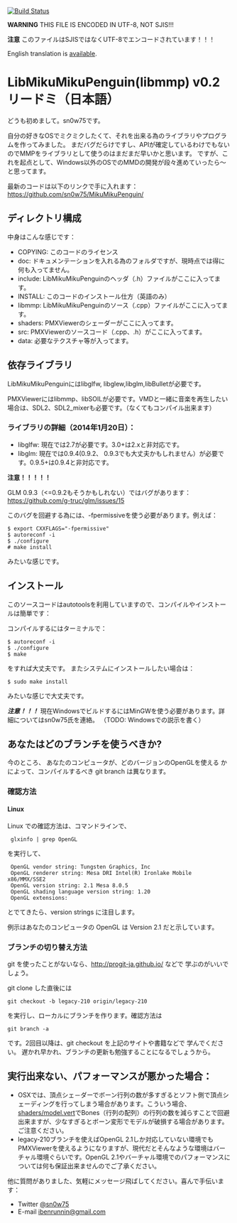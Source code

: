 [![Build Status](https://travis-ci.org/sn0w75/MikuMikuPenguin.png)](https://travis-ci.org/sn0w75/MikuMikuPenguin)

**WARNING**
THIS FILE IS ENCODED IN UTF-8, NOT SJIS!!!

**注意**
このファイルはSJISではなくUTF-8でエンコードされています！！！

English translation is [available](http://github.com/sn0w75/mikumikupenguin/blob/master/README.en.md).

# LibMikuMikuPenguin(libmmp) v0.2 リードミ（日本語）

どうも初めまして。sn0w75です。

自分の好きなOSでミクミクしたくて、それを出来る為のライブラリやプログラムを作ってみました。
まだバグだらけですし、APIが確定しているわけでもないのでMMPをライブラリとして使うのはまだまだ早いかと思います。
ですが、これを起点として、Windows以外のOSでのMMDの開発が段々進めていったら～と思ってます。

最新のコードは以下のリンクで手に入れます：
https://github.com/sn0w75/MikuMikuPenguin/

## ディレクトリ構成

中身はこんな感じです：

* COPYING: このコードのライセンス
* doc: ドキュメンテーションを入れる為のフォルダですが、現時点では得に何も入ってません。
* include: LibMikuMikuPenguinのヘッダ（.h）ファイルがここに入ってます。
* INSTALL: このコードのインストール仕方（英語のみ）
* libmmp: LibMikuMikuPenguinのソース（.cpp）ファイルがここに入ってます。
* shaders: PMXViewerのシェーダーがここに入ってます。
* src: PMXViewerのソースコード（.cpp、.h）がここに入ってます。
* data: 必要なテクスチャ等が入ってます。

## 依存ライブラリ

LibMikuMikuPenguinにはlibglfw, libglew,libglm,libBulletが必要です。

PMXViewerにはlibmmp、libSOILが必要です。VMDと一緒に音楽を再生したい場合は、SDL2、SDL2_mixerも必要です。（なくてもコンパイル出来ます）

### ライブラリの詳細（2014年1月20日）：

* libglfw: 現在では2.7が必要です。3.0+は2.xと非対応です。
* libglm: 現在では0.9.4(0.9.2、 0.9.3でも大丈夫かもしれません）が必要です。0.9.5+は0.9.4と非対応です。

**注意！！！！！**

GLM 0.9.3（<=0.9.2もそうかもしれない）ではバグがあります： 
https://github.com/g-truc/glm/issues/15

このバグを回避する為には、-fpermissiveを使う必要があります。例えば：

    $ export CXXFLAGS="-fpermissive"
    $ autoreconf -i
    $ ./configure
    # make install

みたいな感じです。

## インストール
このソースコードはautotoolsを利用していますので、コンパイルやインストールは簡単です：

コンパイルするにはターミナルで：

    $ autoreconf -i
    $ ./configure
    $ make

をすれば大丈夫です。
またシステムにインストールしたい場合は：

    $ sudo make install

みたいな感じで大丈夫です。

***注意！！！***
現在WindowsでビルドするにはMinGWを使う必要があります。詳細についてはsn0w75氏を連絡。
（TODO: Windowsでの説示を書く）

## あなたはどのブランチを使うべきか?

今のところ、 あなたのコンピュータが、どのバージョンのOpenGLを使える
かによって、コンパイルするべき git branch は異なります。

### 確認方法

#### Linux

Linux での確認方法は、コマンドラインで、

     glxinfo | grep OpenGL

を実行して、

     OpenGL vendor string: Tungsten Graphics, Inc
     OpenGL renderer string: Mesa DRI Intel(R) Ironlake Mobile x86/MMX/SSE2
     OpenGL version string: 2.1 Mesa 8.0.5
     OpenGL shading language version string: 1.20
     OpenGL extensions:

とでてきたら、version strings に注目します。

例示はあなたのコンピュータの OpenGL は Version 2.1
だと示しています。

### ブランチの切り替え方法

git を使ったことがないなら、<http://progit-ja.github.io/> などで
学ぶのがいいでしょう。

git clone した直後には

    git checkout -b legacy-210 origin/legacy-210

を実行し、ローカルにブランチを作ります。確認方法は

    git branch -a

です。2回目以降は、git checkout を上記のサイトや書籍などで
学んでください。
遅かれ早かれ、ブランチの更新も勉強することになるでしょうから。

## 実行出来ない、パフォーマンスが悪かった場合：
* OSXでは、頂点シェ－ダーでボーン行列の数が多すぎるとソフト側で頂点シェーディングを行ってしまう場合があります。こういう場合、[shaders/model.vert](https://github.com/sn0w75/MikuMikuPenguin/blob/master/shaders/model.vert#L17)でBones（行列の配列）の行列の数を減らすことで回避出来ますが、少なすぎるとボーン変形でモデルが破損する場合があります。ご注意ください。
* legacy-210ブランチを使えばOpenGL 2.1しか対応していない環境でもPMXViewerを使えるようになりますが、現代だとそんなような環境はバーチャル環境ぐらいです。OpenGL 2.1やバーチャル環境でのパフォーマンスについては何も保証出来ませんのでご了承ください。


他に質問がありました、気軽にメッセージ飛ばしてください。喜んで手伝います：
* Twitter [@sn0w75](http://twitter.com/sn0w75)
* E-mail <ibenrunnin@gmail.com>

